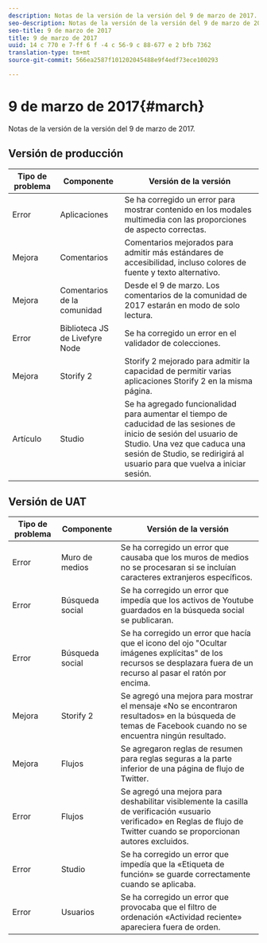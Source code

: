 ```yaml
---
description: Notas de la versión de la versión del 9 de marzo de 2017.
seo-description: Notas de la versión de la versión del 9 de marzo de 2017.
seo-title: 9 de marzo de 2017
title: 9 de marzo de 2017
uuid: 14 c 770 e 7-ff 6 f -4 c 56-9 c 88-677 e 2 bfb 7362
translation-type: tm+mt
source-git-commit: 566ea2587f101202045488e9f4edf73ece100293

---
```



# 9 de marzo de 2017{#march}

Notas de la versión de la versión del 9 de marzo de 2017.

## Versión de producción

| **Tipo de problema** | **Componente** | **Versión de la versión** |
|---|---|---|
| Error | Aplicaciones | Se ha corregido un error para mostrar contenido en los modales multimedia con las proporciones de aspecto correctas. |
| Mejora | Comentarios | Comentarios mejorados para admitir más estándares de accesibilidad, incluso colores de fuente y texto alternativo. |
| Mejora | Comentarios de la comunidad | Desde el 9 de marzo. Los comentarios de la comunidad de 2017 estarán en modo de solo lectura. |
| Error | Biblioteca JS de Livefyre Node | Se ha corregido un error en el validador de colecciones. |
| Mejora | Storify 2 | Storify 2 mejorado para admitir la capacidad de permitir varias aplicaciones Storify 2 en la misma página. |
| Artículo | Studio | Se ha agregado funcionalidad para aumentar el tiempo de caducidad de las sesiones de inicio de sesión del usuario de Studio. Una vez que caduca una sesión de Studio, se redirigirá al usuario para que vuelva a iniciar sesión. |

## Versión de UAT

| **Tipo de problema** | **Componente** | **Versión de la versión** |
|---|---|---|
| Error | Muro de medios | Se ha corregido un error que causaba que los muros de medios no se procesaran si se incluían caracteres extranjeros específicos. |
| Error | Búsqueda social | Se ha corregido un error que impedía que los activos de Youtube guardados en la búsqueda social se publicaran. |
| Error | Búsqueda social | Se ha corregido un error que hacía que el icono del ojo "Ocultar imágenes explícitas" de los recursos se desplazara fuera de un recurso al pasar el ratón por encima. |
| Mejora | Storify 2 | Se agregó una mejora para mostrar el mensaje «No se encontraron resultados» en la búsqueda de temas de Facebook cuando no se encuentra ningún resultado. |
| Mejora | Flujos | Se agregaron reglas de resumen para reglas seguras a la parte inferior de una página de flujo de Twitter. |
| Error | Flujos | Se agregó una mejora para deshabilitar visiblemente la casilla de verificación «usuario verificado» en Reglas de flujo de Twitter cuando se proporcionan autores excluidos. |
| Error | Studio | Se ha corregido un error que impedía que la «Etiqueta de función» se guarde correctamente cuando se aplicaba. |
| Error | Usuarios | Se ha corregido un error que provocaba que el filtro de ordenación «Actividad reciente» apareciera fuera de orden. |

